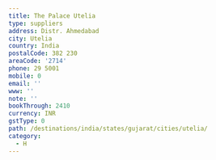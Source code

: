 ```yaml
---
title: The Palace Utelia
type: suppliers
address: Distr. Ahmedabad
city: Utelia
country: India
postalCode: 382 230
areaCode: '2714'
phone: 29 5001
mobile: 0
email: ''
www: ''
note: ''
bookThrough: 2410
currency: INR
gstType: 0
path: /destinations/india/states/gujarat/cities/utelia/
category:
  - H
---
```


